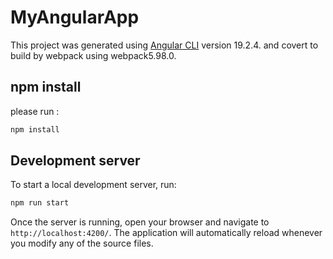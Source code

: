 # MyAngularApp

This project was generated using [Angular CLI](https://github.com/angular/angular-cli) version 19.2.4.
and covert to build by webpack using webpack5.98.0.

## npm install
please run :
```bash
npm install
```

## Development server

To start a local development server, run:

```bash
npm run start
```

Once the server is running, open your browser and navigate to `http://localhost:4200/`. The application will automatically reload whenever you modify any of the source files.



